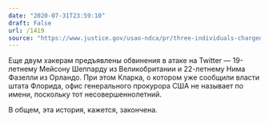 ```yaml
---
date: "2020-07-31T23:59:10"
draft: False
url: /1419
source: "https://www.justice.gov/usao-ndca/pr/three-individuals-charged-alleged-roles-twitter-hack"
---
```


Еще двум хакерам предъявлены обвинения в атаке на Twitter — 19-летнему Мейсону Шеппарду из Великобритании и 22-летнему Нима Фазелли из Орландо. При этом Кларка, о котором уже сообщили власти штата Флорида, офис генерального прокурора США не называет по имени, поскольку тот несовершеннолетний.

В общем, эта история, кажется, закончена.
